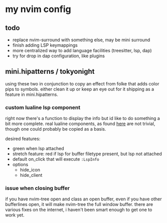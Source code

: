 # my nvim config

## todo

- replace nvim-surround with something else, may be mini surround
- finish adding LSP keymappings
- more centralized way to add language facilities (treesitter, lsp, dap)
- try for drop in dap configuration, like plugins

## mini.hipatterns / tokyonight
using these two in conjunction to copy an effect from folke that adds color
pips to symbols. either clean it up or keep an eye out for it shipping as
a feature in mini.hipatterns.

### custom lualine lsp component
right now there's a function to display the info but id like to do something
a bit more complete. real lualine components, as found [here](https://github.com/nvim-lualine/lualine.nvim/tree/master/lua/lualine/components)
are not trivial, though one could probably be copied as a basis.

desired features:
- green when lsp attached
- stretch feature: red if lsp for buffer filetype present, but lsp not attached
- default on_click that will execute `:LspInfo`
- options
    - hide_icon
    - hide_client

### issue when closing buffer
if you have nvim-tree open and class an open buffer, even if you have other bufferlines open, it
will make nvim-tree the full window buffer. there are various fixes on the internet, i haven't been
smart enough to get one to work yet.
